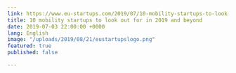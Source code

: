 ```yaml
---
link: https://www.eu-startups.com/2019/07/10-mobility-startups-to-look-out-for-in-2019-and-beyond/
title: 10 mobility startups to look out for in 2019 and beyond
date: 2019-07-03 22:00:00 +0000
lang: English
image: "/uploads/2019/08/21/eustartupslogo.png"
featured: true
published: false

---
```

